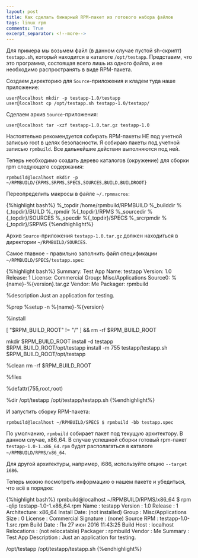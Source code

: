 ```yaml
---
layout: post
title: Как сделать бинарный RPM-пакет из готового набора файлов
tags: linux rpm
comments: True
excerpt_separator: <!--more-->
---
```


Для примера мы возьмем файл (в данном случае пустой sh-скрипт) `testapp.sh`, который находится в каталоге `/opt/testapp`. Представим, что это программа, состоящая всего лишь из одного файла, и ее необходимо распространять в виде RPM-пакета.

<!--more-->

Создаем директорию для `Source`-приложения и кладем туда наше приложение:

    user@localhost mkdir -p testapp-1.0/testapp
    user@localhost cp /opt/testapp.sh testapp-1.0/testapp/

Сделаем архив `Source`-приложения:

    user@localhost tar -xzf testapp-1.0.tar.gz testapp-1.0

Настоятельно рекомендуется собирать RPM-пакеты НЕ под учетной записью root в целях безопасности. Я собираю пакеты под учетной записью `rpmbuild`. Все дальнейшие действия выполняются под ней.

Теперь необходимо создать дерево каталогов (окружение) для сборки rpm следующего содержания:

    rpmbuild@localhost mkdir -p ~/RPMBUILD/{RPMS,SRPMS,SPECS,SOURCES,BUILD,BUILDROOT}

Переопределить макросы в файле `~/.rpmmacros`:

{%highlight bash%}
%_topdir /home/rpmbuild/RPMBUILD
%_builddir %{_topdir}/BUILD
%_rpmdir %{_topdir}/RPMS
%_sourcedir %{_topdir}/SOURCES
%_specdir %{_topdir}/SPECS
%_srcrpmdir %{_topdir}/SRPMS
{%endhighlight%}
    
    
Архив `Source`-приложения `testapp-1.0.tar.gz` должен находиться в директории `~/RPMBUILD/SOURCES`.

Самое главное - правильно заполнить файл спецификации `~/RPMBUILD/SPECS/testapp.spec`:

{%highlight bash%}
Summary: Test App
Name: testapp
Version: 1.0
Release: 1
License: Commercial
Group: Misc/Applications
Source0: %{name}-%{version}.tar.gz
Vendor: Me
Packager: rpmbuild

%description
Just an application for testing.


%prep
%setup -n %{name}-%{version}


%install

[ "$RPM_BUILD_ROOT" != "/" ] && rm -rf $RPM_BUILD_ROOT

mkdir $RPM_BUILD_ROOT
install -d testapp $RPM_BUILD_ROOT/opt/testapp
install -m 755 testapp/testapp.sh $RPM_BUILD_ROOT/opt/testapp

%clean
rm -rf $RPM_BUILD_ROOT

%files

%defattr(755,root,root)

%dir /opt/testapp
/opt/testapp/testapp.sh
{%endhighlight%}

И запустить сборку RPM-пакета:

    rpmbuild@localhost ~/RPMBUILD/SPECS $ rpmbuild -bb testapp.spec     

По умолчанию, `rpmbuild` собирает пакет под текущую архитектору. В данном случае, x86_64. 
В случае успешной сборки готовый rpm-пакет `testapp-1.0-1.x86_64.rpm` будет располагаться в каталоге `~/RPMBUILD/RPMS/x86_64`. 

Для другой архитектуры, например, i686, используйте опцию `--target i686`.

Теперь можно посмотреть информацию о нашем пакете и убедиться, что всё в порядке:

{%highlight bash%}
rpmbuild@localhost ~/RPMBUILD/RPMS/x86_64 $ rpm -qlip testapp-1.0-1.x86_64.rpm 
Name        : testapp
Version     : 1.0
Release     : 1
Architecture: x86_64
Install Date: (not installed)
Group       : Misc/Applications
Size        : 0
License     : Commercial
Signature   : (none)
Source RPM  : testapp-1.0-1.src.rpm
Build Date  : Пн 27 июн 2016 11:43:25
Build Host  : localhost
Relocations : (not relocatable)
Packager    : rpmbuild
Vendor      : Me
Summary     : Test App
Description :
Just an application for testing.

/opt/testapp
/opt/testapp/testapp.sh
{%endhighlight%}
